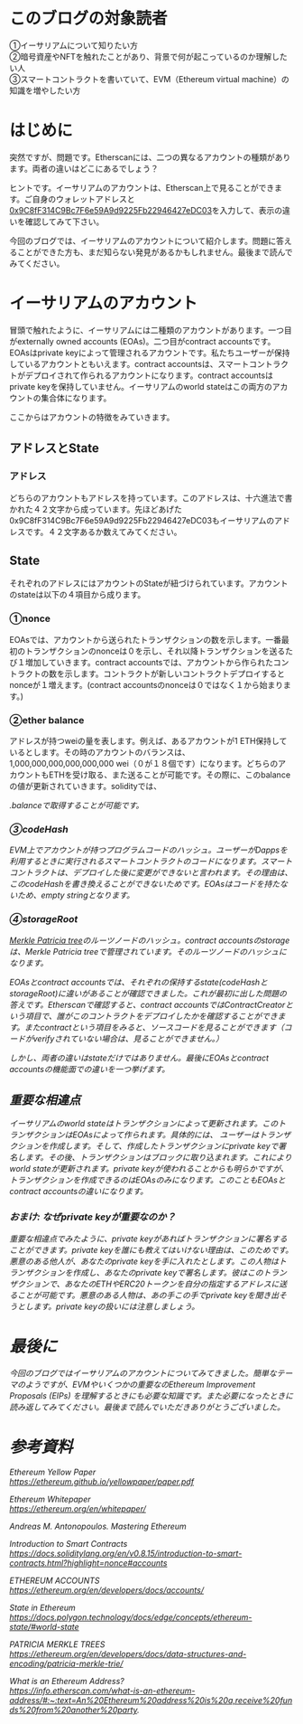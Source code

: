 
# このブログの対象読者

①イーサリアムについて知りたい方<br />
②暗号資産やNFTを触れたことがあり、背景で何が起こっているのか理解したい人<br />
③スマートコントラクトを書いていて、EVM（Ethereum virtual machine）の知識を増やしたい方

# はじめに

突然ですが、問題です。Etherscanには、二つの異なるアカウントの種類があります。両者の違いはどこにあるでしょう？

ヒントです。イーサリアムのアカウントは、Etherscan上で見ることができます。ご自身のウォレットアドレスと[0x9C8fF314C9Bc7F6e59A9d9225Fb22946427eDC03](https://etherscan.io/address/0x9C8fF314C9Bc7F6e59A9d9225Fb22946427eDC03)を入力して、表示の違いを確認してみて下さい。

今回のブログでは、イーサリアムのアカウントについて紹介します。問題に答えることができた方も、まだ知らない発見があるかもしれません。最後まで読んでみてください。

# イーサリアムのアカウント

冒頭で触れたように、イーサリアムには二種類のアカウントがあります。一つ目がexternally owned accounts (EOAs)。二つ目がcontract accountsです。EOAsはprivate keyによって管理されるアカウントです。私たちユーザーが保持しているアカウントともいえます。contract accountsは、スマートコントラクトがデプロイされて作られるアカウントになります。contract accountsはprivate keyを保持していません。イーサリアムのworld stateはこの両方のアカウントの集合体になります。

ここからはアカウントの特徴をみていきます。

## アドレスとState

### アドレス

どちらのアカウントもアドレスを持っています。このアドレスは、十六進法で書かれた４２文字から成っています。先ほどあげた0x9C8fF314C9Bc7F6e59A9d9225Fb22946427eDC03もイーサリアムのアドレスです。４２文字あるか数えてみてください。

## State

それぞれのアドレスにはアカウントのStateが紐づけられています。アカウントのstateは以下の４項目から成ります。

### ①nonce

EOAsでは、アカウントから送られたトランザクションの数を示します。一番最初のトランザクションのnonceは０を示し、それ以降トランザクションを送るたび１増加していきます。contract accountsでは、アカウントから作られたコントラクトの数を示します。コントラクトが新しいコントラクトデプロイするとnonceが１増えます。(contract accountsのnonceは０ではなく１から始まります。)

### ②ether balance

アドレスが持つweiの量を表します。例えば、あるアカウントが1 ETH保持しているとします。その時のアカウントのバランスは、1,000,000,000,000,000,000 wei（０が１８個です）になります。どちらのアカウントもETHを受け取る、また送ることが可能です。その際に、このbalanceの値が更新されていきます。solidityでは、<address>.balanceで取得することが可能です。

### ③codeHash

EVM上でアカウントが持つプログラムコードのハッシュ。ユーザーがDappsを利用するときに実行されるスマートコントラクトのコードになります。スマートコントラクトは、デプロイした後に変更ができないと言われます。その理由は、このcodeHashを書き換えることができないためです。EOAsはコードを持たないため、empty stringとなります。

### ④storageRoot

[Merkle Patricia tree](https://ethereum.org/en/developers/docs/data-structures-and-encoding/patricia-merkle-trie/)のルーツノードのハッシュ。contract accountsのstorageは、Merkle Patricia treeで管理されています。そのルーツノードのハッシュになります。

EOAsとcontract accountsでは、それぞれの保持するstate(codeHashとstorageRoot)に違いがあることが確認できました。これが最初に出した問題の答えです。Etherscanで確認すると、contract accountsではContractCreatorという項目で、誰がこのコントラクトをデプロイしたかを確認することができます。またcontractという項目をみると、ソースコードを見ることができます（コードがverifyされていない場合は、見ることができません。）

しかし、両者の違いはstateだけではありません。最後にEOAsとcontract accountsの機能面での違いを一つ挙げます。

## 重要な相違点

イーサリアムのworld stateはトランザクションによって更新されます。このトランザクションはEOAsによって作られます。具体的には、
ユーザーはトランザクションを作成します。そして、作成したトランザクションにprivate keyで署名します。その後、トランザクションはブロックに取り込まれます。これによりworld stateが更新されます。private keyが使われることからも明らかですが、トランザクションを作成できるのはEOAsのみになります。このこともEOAsとcontract accountsの違いになります。

### おまけ: なぜprivate keyが重要なのか？

重要な相違点でみたように、private keyがあればトランザクションに署名することができます。private keyを誰にも教えてはいけない理由は、このためです。悪意のある他人が、あなたのprivate keyを手に入れたとします。この人物はトランザクションを作成し、あなたのprivate keyで署名します。彼はこのトランザクションで、あなたのETHやERC20トークンを自分の指定するアドレスに送ることが可能です。悪意のある人物は、あの手この手でprivate keyを聞き出そうとします。private keyの扱いには注意しましょう。

# 最後に

今回のブログではイーサリアムのアカウントについてみてきました。簡単なテーマのようですが、EVMやいくつかの重要なのEthereum Improvement Proposals (EIPs) を理解するときにも必要な知識です。また必要になったときに読み返してみてください。最後まで読んでいただきありがとうございました。


# 参考資料
Ethereum Yellow Paper<br /> 
https://ethereum.github.io/yellowpaper/paper.pdf

Ethereum Whitepaper<br /> 
https://ethereum.org/en/whitepaper/

Andreas M. Antonopoulos. Mastering Ethereum

Introduction to Smart Contracts<br /> 
https://docs.soliditylang.org/en/v0.8.15/introduction-to-smart-contracts.html?highlight=nonce#accounts

ETHEREUM ACCOUNTS<br /> 
https://ethereum.org/en/developers/docs/accounts/

State in Ethereum<br /> 
https://docs.polygon.technology/docs/edge/concepts/ethereum-state/#world-state

PATRICIA MERKLE TREES<br /> 
https://ethereum.org/en/developers/docs/data-structures-and-encoding/patricia-merkle-trie/

What is an Ethereum Address?<br /> 
https://info.etherscan.com/what-is-an-ethereum-address/#:~:text=An%20Ethereum%20address%20is%20a,receive%20funds%20from%20another%20party.

<!-- https://ethereum.stackexchange.com/questions/31809/why-do-contracts-start-with-nonce-1/32347#32347 -->




